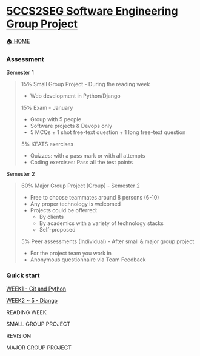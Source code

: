 # [5CCS2SEG Software Engineering Group Project](https://keats.kcl.ac.uk/course/view.php?id=109900)
[🏠 HOME](README.md)

### Assessment 

Semester 1
> 15% Small Group Project - During the reading week 
> - Web development in Python/Django
>
> 15% Exam - January
> - Group with 5 people
> - Software projects & Devops only
> - 5 MCQs + 1 shot free-text question + 1 long free-text question
>
> 5% KEATS exercises
> - Quizzes: with a pass mark or with all attempts
> - Coding exercises: Pass all the test points

Semester 2
> 60% Major Group Project (Group) - Semester 2
> - Free to choose teammates around 8 persons (6-10) 
> - Any proper technology is welcomed
> - Projects could be offerred:
>   - By clients
>   - By academics with a variety of technology stacks 
>   - Self-proposed
> 
> 5% Peer assessments (Individual) - After small & major group project
> - For the project team you work in
> - Anonymous questionnaire via Team Feedback

### Quick start
[WEEK1 - Git and Python](year2/5ccs2seg/w1.md)

[WEEK2 ~ 5 - Django](year2/5ccs2seg/w2_5.md)

READING WEEK

SMALL GROUP PROJECT

REVISION

MAJOR GROUP PROJECT

